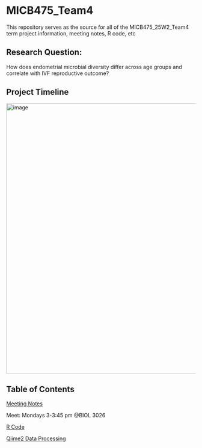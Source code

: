 # MICB475_Team4
This repository serves as the source for all of the MICB475_25W2_Team4 term project information, meeting notes, R code, etc

## Research Question:
How does endometrial microbial diversity differ across age groups and correlate with IVF reproductive outcome?

## Project Timeline
<img width="720" alt="image" src="https://github.com/user-attachments/assets/6d57ede9-81c8-4cc3-9c4e-b8c4d14e3c95" />



## Table of Contents
  [Meeting Notes](meeting_notes)
  
  Meet: Mondays 3-3:45 pm @BIOL 3026

  [R Code](R_project)

  [Qiime2 Data Processing](qiime2_files)
